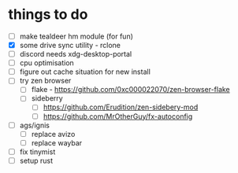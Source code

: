 # things to do

- [ ] make tealdeer hm module (for fun)
- [x] some drive sync utility - rclone
- [ ] discord needs xdg-desktop-portal
- [ ] cpu optimisation
- [ ] figure out cache situation for new install
- [ ] try zen browser
    - [ ] flake - https://github.com/0xc000022070/zen-browser-flake
    - [ ] sideberry
        - [ ] https://github.com/Erudition/zen-sidebery-mod
        - [ ] https://github.com/MrOtherGuy/fx-autoconfig
- [ ] ags/ignis
    - [ ] replace avizo
    - [ ] replace waybar
- [ ] fix tinymist
- [ ] setup rust
